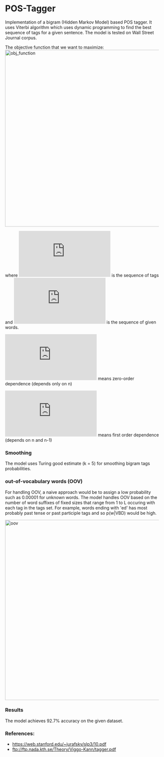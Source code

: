 # POS-Tagger

Implementation of a bigram (Hidden Markov Model) based POS tagger. It uses Viterbi algorithm which uses dynamic programming to find the best sequence of tags for a given sentence.
The model is tested on Wall Street Journal corpus.

The objective function that we want to maximize:
<img width="577" alt="obj_function" src="https://user-images.githubusercontent.com/17355283/41366742-592af0fe-6f3d-11e8-9cb4-94c3ec60a3bf.png">

where ![g](https://latex.codecogs.com/gif.latex?g_%7B1%7D%5E%7BN%7D) is the sequence of tags and ![w](https://latex.codecogs.com/gif.latex?w_%7B1%7D%5E%7BN%7D) is the sequence of given words.

![p0](https://latex.codecogs.com/gif.latex?p_0) means zero-order dependence (depends only on n)

![p1](https://latex.codecogs.com/gif.latex?p_1) means first order dependence (depends on n and n-1)

### Smoothing
The model uses Turing good estimate (k = 5) for smoothing bigram tags probabilities.

### out-of-vocabulary words (OOV)
For handling OOV, a naive approach would be to assign a low probability such as 0.00001 for unknown words. The model handles OOV based
on the number of word suffixes of fixed sizes that range from 1 to L occuring with each tag in the tags set. For example,
words ending with 'ed' has most probably past tense or past participle tags and so p(w|VBD) would be high.

<img width="588" alt="oov" src="https://user-images.githubusercontent.com/17355283/41366773-6e4c06bc-6f3d-11e8-9df1-ded5ece0d369.png">

### Results
The model achieves 92.7% accuracy on the given dataset.

### References: 
- https://web.stanford.edu/~jurafsky/slp3/10.pdf
- ftp://ftp.nada.kth.se/Theory/Viggo-Kann/tagger.pdf
